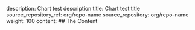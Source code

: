 description: Chart test description
title: Chart test title
source_repository_ref: org/repo-name
source_repository: org/repo-name
weight: 100
content: ## The Content
